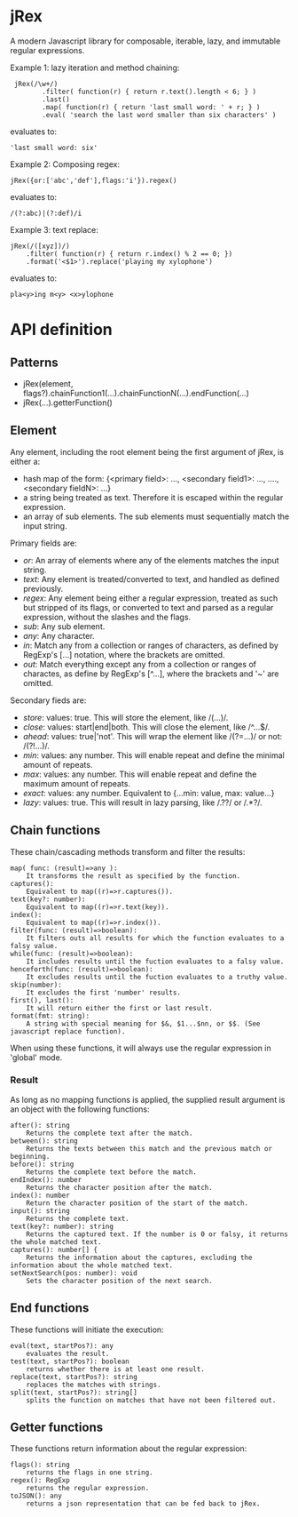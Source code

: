 # jRex
A modern Javascript library for composable, iterable, lazy, and immutable regular expressions.

Example 1: lazy iteration and method chaining:

     jRex(/\w+/)
            .filter( function(r) { return r.text().length < 6; } )
            .last()
            .map( function(r) { return 'last small word: ' + r; } )
            .eval( 'search the last word smaller than six characters' )

evaluates to:
    
    'last small word: six'

Example 2: Composing regex:

    jRex({or:['abc','def'],flags:'i'}).regex()
    
evaluates to:

    /(?:abc)|(?:def)/i

Example 3: text replace:

    jRex(/([xyz])/)
        .filter( function(r) { return r.index() % 2 == 0; })
        .format('<$1>').replace('playing my xylophone')
    
evaluates to:

    pla<y>ing m<y> <x>ylophone

API definition
==============
Patterns
--------
- jRex(element, flags?).chainFunction1(...).chainFunctionN(...).endFunction(...)
- jRex(...).getterFunction()

Element
-------
Any element, including the root element being the first argument of jRex, is either a:

- hash map of the form: {\<primary field>: ..., \<secondary field1>: ..., ...., \<secondary fieldN>: ...}
- a string being treated as text. Therefore it is escaped within the regular expression.
- an array of sub elements. The sub elements must sequentially match the input string.

Primary fields are:

- *or*: An array of elements where any of the elements matches the input string.
- *text*: Any element is treated/converted to text, and handled as defined previously. 
- *regex*: Any element being either a regular expression, treated as such but stripped of its flags, or converted to text and parsed as a regular expression, without the slashes and the flags.
- *sub*: Any sub element. 
- *any*: Any character.
- *in*: Match any from a collection or ranges of characters, as defined by RegExp's [...] notation, where the brackets are omitted.
- *out*: Match everything except any from a collection or ranges of charactes, as define by RegExp's [^...], where the brackets and '~' are omitted.

Secondary fieds are:

- *store*: values: true. This will store the element, like /(...)/.
- *close*: values: start|end|both. This will close the element, like /^...$/.
- *ahead*: values: true|'not'. This will wrap the element like /(?=...)/ or not: /(?!...)/.
- *min*: values: any number. This will enable repeat and define the minimal amount of repeats.
- *max*: values: any number. This will enable repeat and define the maximum amount of repeats.
- *exact*: values: any number. Equivalent to \{...min: value, max: value...\}
- *lazy*: values: true. This will result in lazy parsing, like /.??/ or /.*?/.

Chain functions
---------------
These chain/cascading methods transform and filter the results:

	map( func: (result)=>any ): 
	 	It transforms the result as specified by the function.
	captures(): 
		Equivalent to map((r)=>r.captures()).
	text(key?: number): 
		Equivalent to map((r)=>r.text(key)).
	index(): 
		Equivalent to map((r)=>r.index()).
	filter(func: (result)=>boolean): 
		It filters outs all results for which the function evaluates to a falsy value.
	while(func: (result)=>boolean): 
		It includes results until the fuction evaluates to a falsy value.
	henceforth(func: (result)=>boolean): 
		It excludes results until the fuction evaluates to a truthy value.
	skip(number): 
		It excludes the first 'number' results.
	first(), last(): 
		It will return either the first or last result.
	format(fmt: string): 
		A string with special meaning for $&, $1...$nn, or $$. (See javascript replace function).

When using these functions, it will always use the regular expression in 'global' mode.

### Result

As long as no mapping functions is applied, the supplied result argument is an object with the following functions:

	after(): string
		Returns the complete text after the match.
	between(): string
		Returns the texts between this match and the previous match or beginning.
	before(): string
		Returns the complete text before the match.
	endIndex(): number
		Returns the character position after the match.
	index(): number
		Return the character position of the start of the match.
	input(): string
		Returns the complete text.
	text(key?: number): string
		Returns the captured text. If the number is 0 or falsy, it returns the whole matched text.
	captures(): number[] {
		Returns the information about the captures, excluding the information about the whole matched text.
	setNextSearch(pos: number): void
		Sets the character position of the next search.

End functions
-------------
These functions will initiate the execution:

	eval(text, startPos?): any
		evaluates the result.
	test(text, startPos?): boolean 
		returns whether there is at least one result.
	replace(text, startPos?): string
		replaces the matches with strings.
	split(text, startPos?): string[]
		splits the function on matches that have not been filtered out.

Getter functions
-----------------
These functions return information about the regular expression:

	flags(): string
		returns the flags in one string.
	regex(): RegExp 
		returns the regular expression.
	toJSON(): any
		returns a json representation that can be fed back to jRex.
